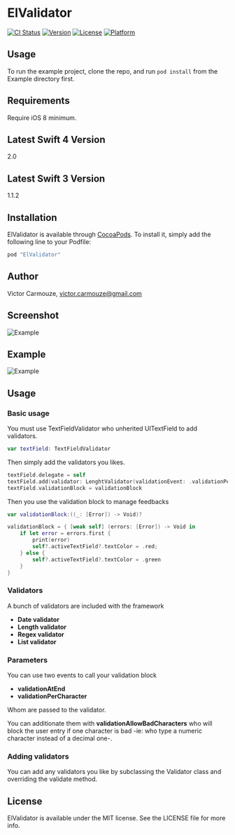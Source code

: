 # ElValidator

[![CI Status](http://img.shields.io/travis/dk53/ElValidator.svg?style=flat)](https://travis-ci.org/dk53/ElValidator)
[![Version](https://img.shields.io/cocoapods/v/ElValidator.svg?style=flat)](http://cocoapods.org/pods/ElValidator)
[![License](https://img.shields.io/cocoapods/l/ElValidator.svg?style=flat)](http://cocoapods.org/pods/ElValidator)
[![Platform](https://img.shields.io/cocoapods/p/ElValidator.svg?style=flat)](http://cocoapods.org/pods/ElValidator)

## Usage

To run the example project, clone the repo, and run `pod install` from the Example directory first.

## Requirements

Require iOS 8 minimum.

## Latest Swift 4 Version

2.0

## Latest Swift 3 Version
1.1.2

## Installation

ElValidator is available through [CocoaPods](http://cocoapods.org). To install
it, simply add the following line to your Podfile:

```ruby
pod "ElValidator"
```

## Author

Victor Carmouze, victor.carmouze@gmail.com

## Screenshot

![Example](https://raw.githubusercontent.com/dk53/ElValidator/master/Screenshot.png)

## Example

![Example](https://raw.githubusercontent.com/dk53/ElValidator/master/example.png)

## Usage

### Basic usage
You must use TextFieldValidator who unherited UITextField to add validators.

```swift
var textField: TextFieldValidator
```

Then simply add the validators you likes.
```swift
textField.delegate = self
textField.add(validator: LenghtValidator(validationEvent: .validationPerCharacter, max: 10))
textField.validationBlock = validationBlock
```

Then you use the validation block to manage feedbacks
```swift
var validationBlock:((_: [Error]) -> Void)?

validationBlock = { [weak self] (errors: [Error]) -> Void in
    if let error = errors.first {
        print(error)
        self?.activeTextField?.textColor = .red;
    } else {
        self?.activeTextField?.textColor = .green
    }
}
```

### Validators
A bunch of validators are included with the framework

- **Date validator**
- **Length validator**
- **Regex validator**
- **List validator**

### Parameters
You can use two events to call your validation block

- **validationAtEnd** 
- **validationPerCharacter**

Whom are passed to the validator.

You can additionate them with **validationAllowBadCharacters** who will block the user entry if one character is bad -ie: who type a numeric character instead of a decimal one-.

### Adding validators
You can add any validators you like by subclassing the Validator class and overriding the validate method.

## License

ElValidator is available under the MIT license. See the LICENSE file for more info.

